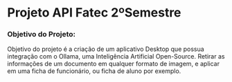# Projeto API Fatec 2ºSemestre

### Objetivo do Projeto:

Objetivo do projeto é a criação de um aplicativo Desktop que possua integração com o Ollama, 
uma Inteligência Artificial Open-Source. Retirar as informações de um documento em qualquer formato de imagem, 
e aplicar em uma ficha de funcionário, ou ficha de aluno por exemplo.
